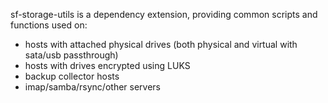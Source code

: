 sf-storage-utils is a dependency extension, providing common scripts
and functions used on:
- hosts with attached physical drives (both physical and virtual with sata/usb passthrough)
- hosts with drives encrypted using LUKS
- backup collector hosts
- imap/samba/rsync/other servers
